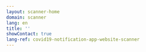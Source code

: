 ```yaml
---
layout: scanner-home
domain: scanner
lang: en
title: ''
showContact: true
lang-ref: covid19-notification-app-website-scanner
---
```

